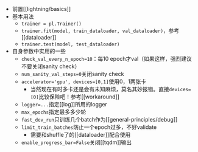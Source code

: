 - 前置[[lightning/basics]]
- 基本用法
  - `trainer = pl.Trainer()`
  - `trainer.fit(model, train_dataloader, val_dataloader)`，参考[[dataloader]]
  - `trainer.test(model, test_dataloader)`
- 自身参数中实用的一些
  - `check_val_every_n_epoch=10`：每10 epoch才val（如果这样，强烈建议不要关闭sanity check）
  - `num_sanity_val_steps=0`关闭sanity check
  - `accelerator='gpu', devices=[0,1]`使用0，1两张卡
    - 当然现在有时多卡还是会有未知麻烦，莫名其妙报错。直接`devices=[0]`比较保险吧！参考[[workaround]]
  - `logger=...`指定[[log]]所用的logger
  - `max_epochs`指定最多多少轮
  - `fast_dev_run`只训练几个batch作为[[general-principles/debug]]
  - `limit_train_batches`防止一个epoch过多，不好validate
    - 需要和shuffle了的[[dataloader]]配合使用
  - `enable_progress_bar=False`关闭[[tqdm]]输出